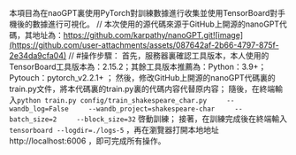 本項目為在naoGPT裏使用PyTorch對訓練數據進行收集並使用TensorBoard對手機後的數據進行可視化。  //
本次使用的源代碼來源于GitHub上開源的nanoGPT代碼，其地址為：https://github.com/karpathy/nanoGPT.git![image](https://github.com/user-attachments/assets/087642af-2b66-4797-875f-2e34da9cfa04) //
#操作步驟：
首先，服務器裏確認工具版本，本人使用的TensorBoard工具版本為：2.15.2；其餘工具版本推薦為：Python：3.9+；Pytouch：pytorch_v2.2.1+ ；
然後，修改GitHub上開源的nanoGPT代碼裏的train.py文件，將本代碼裏的train.py裏的代碼内容代替原内容；
隨後，在終端輸入`python train.py config/train_shakespeare_char.py     --wandb_log=False     --wandb_project=shakespeare-char     --batch_size=2     --block_size=32` 啓動訓練；
接著，在訓練完成後在終端輸入`tensorboard --logdir=./logs-5` ，再在瀏覽器打開本地地址http://localhost:6006 ，即可完成所有操作。


